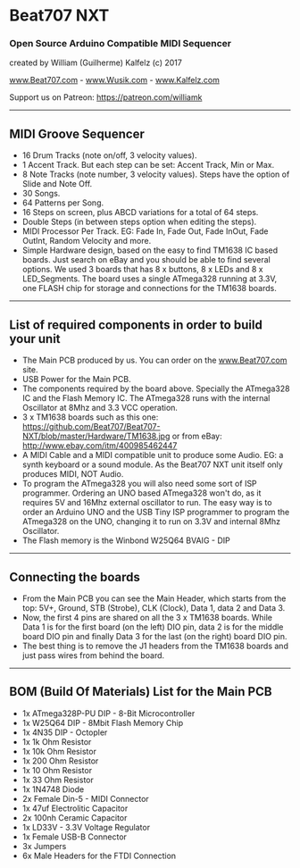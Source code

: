 # Beat707 NXT
### Open Source Arduino Compatible MIDI Sequencer

created by William (Guilherme) Kalfelz (c) 2017

www.Beat707.com - www.Wusik.com - www.Kalfelz.com

Support us on Patreon: https://patreon.com/williamk

--------------------------------------------------------------------------------

MIDI Groove Sequencer
---------------------

- 16 Drum Tracks (note on/off, 3 velocity values).
- 1 Accent Track. But each step can be set: Accent Track, Min or Max.
- 8 Note Tracks (note number, 3 velocity values). Steps have the option of Slide and Note Off.
- 30 Songs.
- 64 Patterns per Song.
- 16 Steps on screen, plus ABCD variations for a total of 64 steps.
- Double Steps (in between steps option when editing the steps).
- MIDI Processor Per Track. EG: Fade In, Fade Out, Fade InOut, Fade OutInt, Random Velocity and more.
- Simple Hardware design, based on the easy to find TM1638 IC based boards. Just search on eBay and you should be able to find several options. We used 3 boards that has 8 x buttons, 8 x LEDs and 8 x LED_Segments. The board uses a single ATmega328 running at 3.3V, one FLASH chip for storage and connections for the TM1638 boards.

--------------------------------------------------------------------------------

List of required components in order to build your unit
-------------------------------------------------------

- The Main PCB produced by us. You can order on the www.Beat707.com site.
- USB Power for the Main PCB.
- The components required by the board above. Specially the ATmega328 IC and the Flash Memory IC. The ATmega328 runs with the internal Oscillator at 8Mhz and 3.3 VCC operation.
- 3 x TM1638 boards such as this one: https://github.com/Beat707/Beat707-NXT/blob/master/Hardware/TM1638.jpg or from eBay: http://www.ebay.com/itm/400985462447
- A MIDI Cable and a MIDI compatible unit to produce some Audio. EG: a synth keyboard or a sound module. As the Beat707 NXT unit itself only produces MIDI, NOT Audio.
- To program the ATmega328 you will also need some sort of ISP programmer. Ordering an UNO based ATmega328 won't do, as it requires 5V and 16Mhz external oscillator to run. The easy way is to order an Arduino UNO and the USB Tiny ISP programmer to program the ATmega328 on the UNO, changing it to run on 3.3V and internal 8Mhz Oscillator.
- The Flash memory is the Winbond W25Q64 BVAIG - DIP

--------------------------------------------------------------------------------

Connecting the boards
---------------------

- From the Main PCB you can see the Main Header, which starts from the top: 5V+, Ground, STB (Strobe), CLK (Clock), Data 1, data 2 and Data 3.
- Now, the first 4 pins are shared on all the 3 x TM1638 boards. While Data 1 is for the first board (on the left) DIO pin, data 2 is for the middle board DIO pin and finally Data 3 for the last (on the right) board DIO pin.
- The best thing is to remove the J1 headers from the TM1638 boards and just pass wires from behind the board.

--------------------------------------------------------------------------------

BOM (Build Of Materials) List for the Main PCB
----------------------------------------------
- 1x ATmega328P-PU DIP - 8-Bit Microcontroller
- 1x W25Q64 DIP - 8Mbit Flash Memory Chip
- 1x 4N35 DIP - Octopler
- 1x 1k Ohm Resistor
- 1x 10k Ohm Resistor
- 1x 200 Ohm Resistor
- 1x 10 Ohm Resistor
- 1x 33 Ohm Resistor
- 1x 1N4748 Diode
- 2x Female Din-5 - MIDI Connector
- 1x 47uf Electrolitic Capacitor
- 2x 100nh Ceramic Capacitor
- 1x LD33V - 3.3V Voltage Regulator
- 1x Female USB-B Connector
- 3x Jumpers
- 6x Male Headers for the FTDI Connection